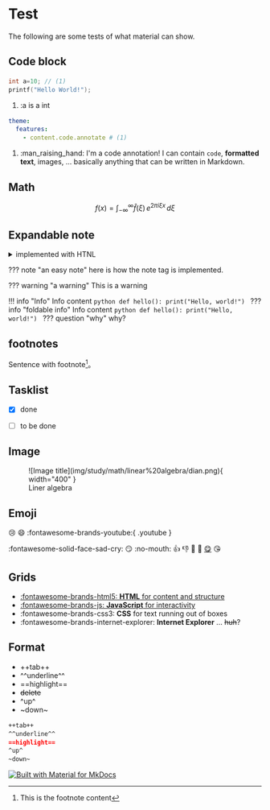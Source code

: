 # Test

The following are some tests of what material can show.  

## Code block

```c title='printf.c' linenums="1"
int a=10; // (1)
printf("Hello World!");
```

1.  :a is a int

``` yaml hl_lines="2"
theme:
  features:
    - content.code.annotate # (1)
```

1.  :man_raising_hand: I'm a code annotation! I can contain `code`, __formatted
    text__, images, ... basically anything that can be written in Markdown.
## Math

$$
f(x) = \int_{-\infty}^\infty
    \hat f(\xi)\,e^{2 \pi i \xi x}
    \,d\xi
$$

## Expandable note

<details><summary>implemented with HTNL</summary>contents</details>

??? note "an easy note"
    here is how the note tag is implemented.

??? warning "a warning"
    This is a warning

!!! info "Info"
    Info content
    ```python
    def hello():
        print("Hello, world!")
    ```
??? info "foldable info"
    Info content
    ```python
    def hello():
        print("Hello, world!")
    ```
??? question "why"
    why?
## footnotes

Sentence with footnote[^1]。  

[^1]: This is the footnote content

## Tasklist

- [x] done
- [ ] to be done


## Image

<figure markdown="span">
  ![Image title](img/study/math/linear%20algebra/dian.png){ width="400" }
  <figcaption>Liner algebra</figcaption>
</figure>


## Emoji

:cry:
:smile:
:fontawesome-brands-youtube:{ .youtube }

:fontawesome-solid-face-sad-cry:
:smirk:
:no-mouth:
:+1:
:-1:
:thinking:
:hugs:
[:yum:](https://tasty.co/)
:kissing_heart:


## Grids

<div class="grid cards" markdown>

- [:fontawesome-brands-html5: __HTML__ for content and structure](https://developer.mozilla.org/en-US/docs/Web/HTML)
- [:fontawesome-brands-js: __JavaScript__ for interactivity](https://www.w3schools.com/Css/)
- :fontawesome-brands-css3: __CSS__ for text running out of boxes
- :fontawesome-brands-internet-explorer: __Internet Explorer__ ... ~~huh~~?

</div>

## Format

- ++tab++
- ^^underline^^
- ==highlight==
- ~~delete~~
- ^up^
- ~down~

```md
++tab++
^^underline^^
==highlight==
^up^
~down~
```

[![Built with Material for MkDocs](https://img.shields.io/badge/Material_for_MkDocs-526CFE?style=for-the-badge&logo=MaterialForMkDocs&logoColor=white)](https://squidfunk.github.io/mkdocs-material/)
